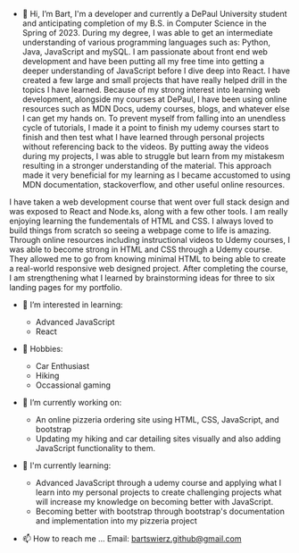 - 👋 Hi, I’m Bart, I'm a developer and currently a DePaul University student and anticipating completion of my B.S. in Computer Science in the Spring of 2023. During my degree, I was able to get an intermediate understanding of various programming languages such as: Python, Java, JavaScript and mySQL. I am passionate about front end web development and have been putting all my free time into getting a deeper understanding of JavaScript before I dive deep into React. I have created a few large and small projects that have really helped drill in the topics I have learned. Because of my strong interest into learning web development, alongside my courses at DePaul, I have been using online resources such as MDN Docs, udemy courses, blogs, and whatever else I can get my hands on. To prevent myself from falling into an unendless cycle of tutorials, I made it a point to finish my udemy courses start to finish and then test what I have learned through personal projects without referencing back to the videos. By putting away the videos during my projects, I was able to struggle but learn from my mistakesm resulting in a stronger understanding of the material. This approach made it very beneficial for my learning as I became accustomed to using MDN documentation, stackoverflow, and other useful online resources.

I have taken a web development course that went over full stack design and was exposed to React and Node.ks, along with a few other tools. I am really enjoying learning the fundementals of HTML and CSS. I always loved to build things from scratch so seeing a webpage come to life is amazing. Through online resources including instructional videos to Udemy courses, I was able to become strong in HTML and CSS through a Udemy course. They allowed me to go from knowing minimal HTML to being able to create a real-world responsive web designed project. After completing the course, I am strengthening what I learned by brainstorming ideas for three to six landing pages for my portfolio.

- 👀 I’m interested in learning: 
   - Advanced JavaScript
   - React

- 🌱 Hobbies: 
   - Car Enthusiast 
   - Hiking
   - Occassional gaming

- 🌱 I’m currently working on:
   - An online pizzeria ordering site using HTML, CSS, JavaScript, and bootstrap
   - Updating my hiking and car detailing sites visually and also adding JavaScript functionality to them.
 
- 💞️ I'm currently learning: 
  - Advanced JavaScript through a udemy course and applying what I learn into my personal projects to create challenging projects what will increase my knowledge on          becoming better with JavaScript.
  - Becoming better with bootstrap through bootstrap's documentation and implementation into my pizzeria project
  

- 📫 How to reach me ...
Email: bartswierz.github@gmail.com

<!---
bartswierz/bartswierz is a ✨ special ✨ repository because its `README.md` (this file) appears on your GitHub profile.
You can click the Preview link to take a look at your changes.
--->
